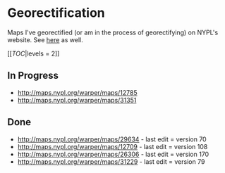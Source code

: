Georectification
================

Maps I've georectified (or am in the process of georectifying) on NYPL's website. See [here](http://maps.nypl.org/warper/users/28896/maps) as well.

[[_TOC_|levels = 2]]

In Progress
-----------

-   <http://maps.nypl.org/warper/maps/12785>
-   <http://maps.nypl.org/warper/maps/31351>

Done
----

-   <http://maps.nypl.org/warper/maps/29634> - last edit = version 70
-   <http://maps.nypl.org/warper/maps/12709> - last edit = version 108
-   <http://maps.nypl.org/warper/maps/26306> - last edit = version 170
-   <http://maps.nypl.org/warper/maps/31229> - last edit = version 79


